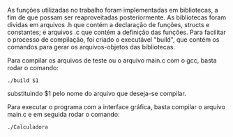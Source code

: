   As funções utilizadas no trabalho foram implementadas em bibliotecas, a fim de que possam ser reaproveitadas posteriormente. As bibliotecas foram dividas em arquivos .h que contém a declaração de funções, structs e constantes; e arquivos .c que contém a definição das funções. Para facilitar o processo de compilação, foi criado o executável "build", que contém os comandos para gerar os arquivos-objetos das bibliotecas.
  
  Para compilar os arquivos de teste ou o arquivo main.c com o gcc, basta rodar o comando:
    
    ./build $1
  substituindo $1 pelo nome do arquivo que deseja-se compilar.
  
  Para executar o programa com a interface gráfica, basta compilar o arquivo main.c e em seguida rodar o comando:
  
    ./Calculadora
